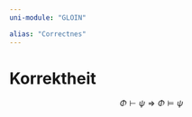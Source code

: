 ```yaml
---
uni-module: "GLOIN"

alias: "Correctnes"
---
```


# Korrektheit

$$\Phi \vdash \psi \Rightarrow \Phi \models \psi$$
